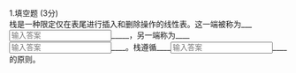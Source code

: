 <div class="subject-item"><div data-v-213fdcdb="" class="exercise-item"><div data-v-213fdcdb="" class="item-type">
    1.填空题
     <!----> <span data-v-213fdcdb="">(3分)</span> <span data-v-213fdcdb=""><!----></span></div> <div data-v-213fdcdb="" class="item-body"><!----> <div data-v-213fdcdb="" class="exam-font"><span data-v-213fdcdb=""><div class="custom_ueditor_cn_body"><p class="ds-markdown-paragraph" style="margin-bottom: 0px; margin-top: 0px !important;">栈是一种限定仅在表尾进行插入和删除操作的线性表。这一端被称为___</p></div></span><span data-v-213fdcdb=""><input data-v-213fdcdb="" placeholder="输入答案" type="text" class="blank-item-dynamic" style="width: auto !important;"></span><span data-v-213fdcdb="">_____，另一端称为____</span><span data-v-213fdcdb=""><input data-v-213fdcdb="" placeholder="输入答案" type="text" class="blank-item-dynamic" style="width: auto !important;"></span><span data-v-213fdcdb="">____。栈遵循____</span><span data-v-213fdcdb=""><input data-v-213fdcdb="" placeholder="输入答案" type="text" class="blank-item-dynamic" style="width: auto !important;"></span><span data-v-213fdcdb="">____的原则。<p></p><p><br></p></span></div> <div data-v-213fdcdb="" class="exam-font"><!----> <!----> <!----></div> <!----> <!----></div></div></div>